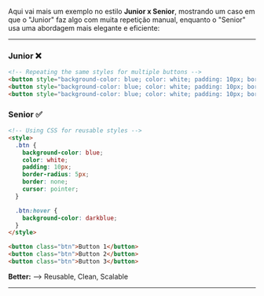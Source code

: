 Aqui vai mais um exemplo no estilo **Junior x Senior**, mostrando um caso em que o "Junior" faz algo com muita repetição manual, enquanto o "Senior" usa uma abordagem mais elegante e eficiente:

---

### **Junior ❌**  
```html
<!-- Repeating the same styles for multiple buttons -->
<button style="background-color: blue; color: white; padding: 10px; border-radius: 5px;">Button 1</button>
<button style="background-color: blue; color: white; padding: 10px; border-radius: 5px;">Button 2</button>
<button style="background-color: blue; color: white; padding: 10px; border-radius: 5px;">Button 3</button>
```

### **Senior ✅**  
```html
<!-- Using CSS for reusable styles -->
<style>
  .btn {
    background-color: blue;
    color: white;
    padding: 10px;
    border-radius: 5px;
    border: none;
    cursor: pointer;
  }

  .btn:hover {
    background-color: darkblue;
  }
</style>

<button class="btn">Button 1</button>
<button class="btn">Button 2</button>
<button class="btn">Button 3</button>
```

**Better:**  -->  Reusable,  Clean, Scalable

---
